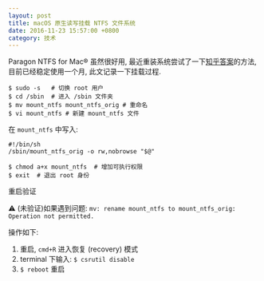```yaml
---
layout: post
title: macOS 原生读写挂载 NTFS 文件系统
date: 2016-11-23 15:57:00 +0800
category: 技术
---
```

Paragon NTFS for Mac® 虽然很好用, 最近重装系统尝试了一下[知乎答案](https://www.zhihu.com/question/19571334/answer/89658747)的方法, 目前已经稳定使用一个月, 此文记录一下挂载过程.

```shell
$ sudo -s	# 切换 root 用户
$ cd /sbin	# 进入 /sbin 文件夹
$ mv mount_ntfs mount_ntfs_orig	# 重命名
$ vi mount_ntfs	# 新建 mount_ntfs 文件
```

在 `mount_ntfs` 中写入:

```shell
#!/bin/sh
/sbin/mount_ntfs_orig -o rw,nobrowse "$@"
```

```shell
$ chmod a+x mount_ntfs	# 增加可执行权限
$ exit	# 退出 root 身份
```

重启验证

⚠️ (未验证)如果遇到问题: `mv: rename mount_ntfs to mount_ntfs_orig: Operation not permitted.`

操作如下:

1) 重启, `cmd+R` 进入恢复 (recovery) 模式
2) terminal 下输入: `$ csrutil disable`
4) `$ reboot` 重启
